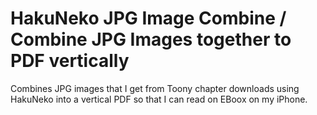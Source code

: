 # HakuNeko JPG Image Combine / Combine JPG Images together to PDF vertically

Combines JPG images that I get from Toony chapter downloads using HakuNeko into a vertical PDF so that I can read on EBoox on my iPhone.
